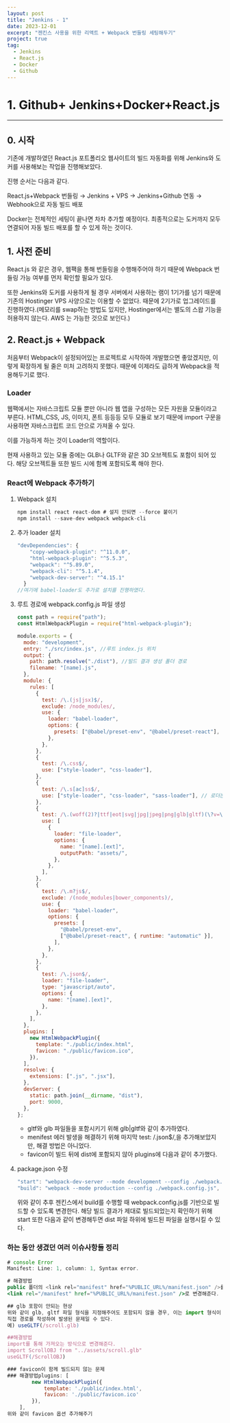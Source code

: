 ```yaml
---
layout: post
title: "Jenkins - 1"
date: 2023-12-01
excerpt: "젠킨스 사용을 위한 리액트 + Webpack 번들링 세팅해두기"
project: true
tag:
  - Jenkins
  - React.js
  - Docker
  - Github
---
```


# 1. Github+ Jenkins+Docker+React.js

---

## 0. 시작

기존에 개발하였던 React.js 포트폴리오 웹사이트의 빌드 자동화를 위해 Jenkins와 도커를 사용해보는 작업을 진행해보았다.

진행 순서는 다음과 같다.

React.js+Webpack 번들링 → Jenkins + VPS → Jenkins+Github 연동 → Webhook으로 자동 빌드 배포

Docker는 전체적인 세팅이 끝나면 차차 추가할 예정이다. 최종적으로는 도커까지 모두 연결되어 자동 빌드 배포를 할 수 있게 하는 것이다.

## 1. 사전 준비

React.js 와 같은 경우, 웹팩을 통해 번들링을 수행해주어야 하기 때문에 Webpack 번들링 가능 여부를 먼저 확인할 필요가 있다.

또한 Jenkins와 도커를 사용하게 될 경우 서버에서 사용하는 램이 1기가를 넘기 때문에 기존의 Hostinger VPS 사양으로는 이용할 수 없었다. 때문에 2기가로 업그레이드를 진행하였다.(메모리를 swap하는 방법도 있지만, Hostinger에서는 별도의 스왑 기능을 허용하지 않는다. AWS 는 가능한 것으로 보인다.)

## 2. React.js + Webpack

처음부터 Webpack이 설정되어있는 프로젝트로 시작하여 개발했으면 좋았겠지만, 이렇게 확장하게 될 줄은 미처 고려하지 못했다. 때문에 이제라도 급하게 Webpack을 적용해두기로 했다.

### Loader

웹팩에서는 자바스크립트 모듈 뿐만 아니라 웹 앱을 구성하는 모든 자원을 모듈이라고 부른다. HTML,CSS, JS, 이미지, 폰트 등등등 모두 모듈로 보기 때문에 import 구문을 사용하면 자바스크립트 코드 안으로 가져올 수 있다.

이를 가능하게 하는 것이 Loader의 역할이다.

현재 사용하고 있는 모듈 중에는 GLB나 GLTF와 같은 3D 오브젝트도 포함이 되어 있다. 해당 오브젝트들 또한 빌드 시에 함꼐 포함되도록 해야 한다.

### React에 Webpack 추가하기

1. Webpack 설치

   ```jsx
   npm install react react-dom # 설지 안되면 --force 붙이기
   npm install --save-dev webpack webpack-cli
   ```

2. 추가 loader 설치

   ```jsx
   "devDependencies": {
       "copy-webpack-plugin": "^11.0.0",
       "html-webpack-plugin": "^5.5.3",
       "webpack": "^5.89.0",
       "webpack-cli": "^5.1.4",
       "webpack-dev-server": "^4.15.1"
     }
   //여기에 babel-loader도 추가로 설치를 진행하였다.
   ```

3. 루트 경로에 webpack.config.js 파일 생성

   ```jsx
   const path = require("path");
   const HtmlWebpackPlugin = require("html-webpack-plugin");

   module.exports = {
     mode: "development",
     entry: "./src/index.js", //루트 index.js 위치
     output: {
       path: path.resolve("./dist"), //빌드 결과 생성 폴더 경로
       filename: "[name].js",
     },
     module: {
       rules: [
         {
           test: /\.(js|jsx)$/,
           exclude: /node_modules/,
           use: {
             loader: "babel-loader",
             options: {
               presets: ["@babel/preset-env", "@babel/preset-react"],
             },
           },
         },
         {
           test: /\.css$/,
           use: ["style-loader", "css-loader"],
         },
         {
           test: /\.s[ac]ss$/,
           use: ["style-loader", "css-loader", "sass-loader"], // 로더는 한 파일에 여러개가 실행될 때 뒤에서 부터 앞으로 실행된다.
         },
         {
           test: /\.(woff(2)?|ttf|eot|svg|jpg|jpeg|png|glb|gltf)(\?v=\d+\.\d+\.\d+)?$/,
           use: [
             {
               loader: "file-loader",
               options: {
                 name: "[name].[ext]",
                 outputPath: "assets/",
               },
             },
           ],
         },
         {
           test: /\.m?js$/,
           exclude: /(node_modules|bower_components)/,
           use: {
             loader: "babel-loader",
             options: {
               presets: [
                 "@babel/preset-env",
                 ["@babel/preset-react", { runtime: "automatic" }],
               ],
             },
           },
         },
         {
           test: /\.json$/,
           loader: "file-loader",
           type: "javascript/auto",
           options: {
             name: "[name].[ext]",
           },
         },
       ],
     },
     plugins: [
       new HtmlWebpackPlugin({
         template: "./public/index.html",
         favicon: "./public/favicon.ico",
       }),
     ],
     resolve: {
       extensions: [".js", ".jsx"],
     },
     devServer: {
       static: path.join(__dirname, "dist"),
       port: 9000,
     },
   };
   ```

   - gltf와 glb 파일들을 포함시키기 위해 glb|gltf와 같이 추가하였다.
   - menifest 에러 발생을 해결하기 위해 마지막 test: /\.json$/,을 추가해보았지만, 해결 방법은 아니었다.
   - favicon이 빌드 뒤에 dist에 포함되지 않아 plugins에 다음과 같이 추가했다.

4. package.json 수정

   ```jsx
   "start": "webpack-dev-server --mode development --config ./webpack.config.js",
   "build": "webpack --mode production --config ./webpack.config.js",
   ```

   위와 같이 추후 젠킨스에서 build를 수행할 때 webpack.config.js를 기반으로 빌드할 수 있도록 변경한다. 해당 빌드 결과가 제대로 빌드되었는지 확인하기 위해 start 또한 다음과 같이 변경해두면 dist 파일 하위에 빌드된 파일을 실행시킬 수 있다.

### 하는 동안 생겼던 여러 이슈사항들 정리

```jsx
# console Error
Manifest: Line: 1, column: 1, Syntax error.

# 해결방법
public 폴더의 <link rel="manifest" href="%PUBLIC_URL%/manifest.json" />를
<link rel="/manifest" href="%PUBLIC_URL%/manifest.json" />로 변경해준다.

## glb 포함이 안되는 현상
위와 같이 glb, gltf 파일 형식을 지정해주어도 포함되지 않을 경우, 이는 import 형식이 아닌 코드에
직접 경로를 작성하여 발생된 문제일 수 있다.
예) useGLTF(/scroll.glb)

##해결방법
import를 통해 가져오는 방식으로 변경해준다.
import ScrollOBJ from "../assets/scroll.glb"
useGLTF(/ScrollOBJ)

### favicon이 함께 빌드되지 않는 문제
### 해결방법plugins: [
        new HtmlWebpackPlugin({
            template: './public/index.html',
            favicon: './public/favicon.ico'
        }),
    ],
위와 같이 favicon 옵션 추가해주기

```
